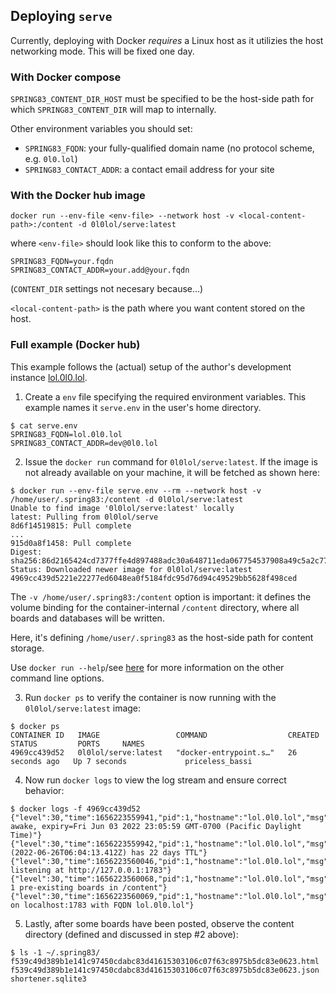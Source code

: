 ## Deploying `serve`

Currently, deploying with Docker _requires_ a Linux host as it utilizies the host networking mode. This will be fixed one day.

### With Docker compose

`SPRING83_CONTENT_DIR_HOST` must be specified to be the host-side path for which `SPRING83_CONTENT_DIR` will map to internally.

Other environment variables you should set:
  * `SPRING83_FQDN`: your fully-qualified domain name (no protocol scheme, e.g. `0l0.lol`)
  * `SPRING83_CONTACT_ADDR`: a contact email address for your site

### With the Docker hub image

```
docker run --env-file <env-file> --network host -v <local-content-path>:/content -d 0l0lol/serve:latest
```

where `<env-file>` should look like this to conform to the above:

```
SPRING83_FQDN=your.fqdn
SPRING83_CONTACT_ADDR=your.add@your.fqdn
```

(`CONTENT_DIR` settings not necesary because...)

`<local-content-path>` is the path where you want content stored on the host.

### Full example (Docker hub)

This example follows the (actual) setup of the author's development instance [lol.0l0.lol](https://lol.0l0.lol).

1. Create a `env` file specifying the required environment variables. This example names it `serve.env` in the user's home directory.
```shell
$ cat serve.env
SPRING83_FQDN=lol.0l0.lol
SPRING83_CONTACT_ADDR=dev@0l0.lol
```
2. Issue the `docker run` command for `0l0lol/serve:latest`. If the image is not already available on your machine, it will be fetched as shown here:
```shell
$ docker run --env-file serve.env --rm --network host -v /home/user/.spring83:/content -d 0l0lol/serve:latest
Unable to find image '0l0lol/serve:latest' locally
latest: Pulling from 0l0lol/serve
8d6f14519815: Pull complete
...
915d0a8f1458: Pull complete
Digest: sha256:86d2165424cd7377ffe4d897488adc30a648711eda067754537908a49c5a2c77
Status: Downloaded newer image for 0l0lol/serve:latest
4969cc439d5221e22277ed6048ea0f5184fdc95d76d94c49529bb5628f498ced
```
The `-v /home/user/.spring83:/content` option is important: it defines the volume binding for the container-internal `/content` directory, where all boards and databases will be written.

Here, it's defining `/home/user/.spring83` as the host-side path for content storage.

Use `docker run --help`/see [here](https://docs.docker.com/engine/reference/run/) for more information on the other command line options.

3. Run `docker ps` to verify the container is now running with the `0l0lol/serve:latest` image:
```shell
$ docker ps
CONTAINER ID   IMAGE                 COMMAND                  CREATED          STATUS         PORTS     NAMES
4969cc439d52   0l0lol/serve:latest   "docker-entrypoint.s…"   26 seconds ago   Up 7 seconds             priceless_bassi
```
4. Now run `docker logs` to view the log stream and ensure correct behavior:
```shell
$ docker logs -f 4969cc439d52
{"level":30,"time":1656223559941,"pid":1,"hostname":"lol.0l0.lol","msg":"ttlKiller awake, expiry=Fri Jun 03 2022 23:05:59 GMT-0700 (Pacific Daylight Time)"}
{"level":30,"time":1656223559942,"pid":1,"hostname":"lol.0l0.lol","msg":"f539c49d389b1e141c97450cdabc83d41615303106c07f63c8975b5dc83e0623 (2022-06-26T06:04:13.412Z) has 22 days TTL"}
{"level":30,"time":1656223560046,"pid":1,"hostname":"lol.0l0.lol","msg":"Server listening at http://127.0.0.1:1783"}
{"level":30,"time":1656223560068,"pid":1,"hostname":"lol.0l0.lol","msg":"Found 1 pre-existing boards in /content"}
{"level":30,"time":1656223560069,"pid":1,"hostname":"lol.0l0.lol","msg":"Listening on localhost:1783 with FQDN lol.0l0.lol"}
```
5. Lastly, after some boards have been posted, observe the content directory (defined and discussed in step #2 above):
```shell
$ ls -1 ~/.spring83/
f539c49d389b1e141c97450cdabc83d41615303106c07f63c8975b5dc83e0623.html
f539c49d389b1e141c97450cdabc83d41615303106c07f63c8975b5dc83e0623.json
shortener.sqlite3
```
